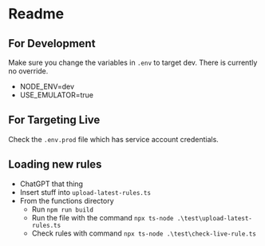 # Readme

## For Development

Make sure you change the variables in `.env` to target dev. There is currently no override.

- NODE_ENV=dev
- USE_EMULATOR=true

## For Targeting Live

Check the `.env.prod` file which has service account credentials.

## Loading new rules

- ChatGPT that thing
- Insert stuff into `upload-latest-rules.ts`
- From the functions directory
  - Run `npm run build`
  - Run the file with the command `npx ts-node .\test\upload-latest-rules.ts`
  - Check rules with command `npx ts-node .\test\check-live-rule.ts`
